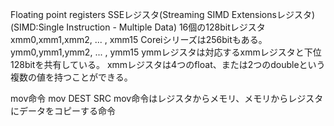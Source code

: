 Floating point registers
SSEレジスタ(Streaming SIMD Extensionsレジスタ)(SIMD:Single Instruction - Multiple Data)
16個の128bitレジスタ
xmm0,xmm1,xmm2, ... , xmm15
Coreiシリーズは256bitもある。
ymm0,ymm1,ymm2, ... , ymm15
ymmレジスタは対応するxmmレジスタと下位128bitを共有している。
xmmレジスタは4つのfloat、または2つのdoubleという複数の値を持つことができる。

mov命令
mov	DEST	SRC
mov命令はレジスタからメモリ、メモリからレジスタにデータをコピーする命令

